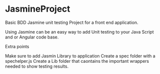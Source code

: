 # JasmineProject
Basic BDD Jasmine unit testing Project for a front end application. 


Using Jasmine can be an easy way to add Unit testing to your Java Script and or Angular code base.

Extra points

Make sure to add Jasmin Library to application
Create a spec folder with a spechelper.js
Create a Lib folder that caontains the important wrappers needed to show testing results.
